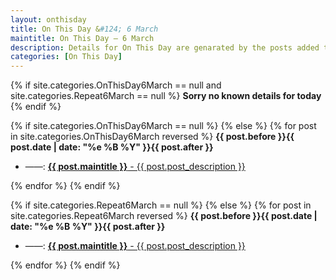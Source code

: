 ```yaml
---
layout: onthisday
title: On This Day &#124; 6 March
maintitle: On This Day — 6 March
description: Details for On This Day are genarated by the posts added to the website so the content is subject to changes/updates over time.
categories: [On This Day]
---
```


{% if site.categories.OnThisDay6March == null and site.categories.Repeat6March == null %}
<strong>Sorry no known details for today</strong>
{% endif %}

{% if site.categories.OnThisDay6March == null %}
{% else %}
{% for post in site.categories.OnThisDay6March reversed %}
<strong>{{ post.before }}{{ post.date | date: "%e %B %Y" }}{{ post.after }}</strong>
<ul>
<li> ——: <a href="{{ post.url }}"><strong>{{ post.maintitle }}</strong> - {{ post.post_description }}</a></li>
</ul>
{% endfor %}
{% endif %}

{% if site.categories.Repeat6March == null %}
{% else %}
{% for post in site.categories.Repeat6March reversed %}
<strong>{{ post.before }}{{ post.date | date: "%e %B %Y" }}{{ post.after }}</strong>
<ul>
<li> ——: <a href="{{ post.url }}"><strong>{{ post.maintitle }}</strong> - {{ post.post_description }}</a></li>
</ul>
{% endfor %}
{% endif %}
